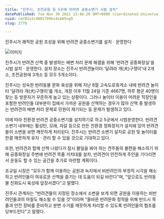 ```yaml
---
title: "진주시, 초전공원 등 5곳에 반려견 공중소변기 시범 설치"
datePublished: Tue Nov 30 2021 13:46:29 GMT+0000 (Coordinated Universal Time)
cuid: cm702v2c4001709kz4vb05ng9
slug: 2778

---
```



진주시가 쾌적한 공원 조성을 위해 반려견 공중소변기를 설치ㆍ운영한다

![이미지](https://cdn.hashnode.com/res/hashnode/image/upload/v1739253893162/df4e44a0-5ea9-473d-902e-a3b3bae1123e.jpeg)

진주시가 반려견 산책 중 발생하는 배변 처리 문제 해결을 위해 '반려견 공중화장실'을 시범 설치ㆍ운영한다. 설치 장소는 진주시 반려견놀이터 '달려라 개(犬)구쟁이'내 2개소, 초전공원에 3개소 등 모두 5개소이다.

진주시는 성숙한 반려동물 문화 육성을 위해 지난 8월 고속도로휴게소 내에 반려견 놀이터 '달려라 개(犬)구쟁이'를 개소, 개장 이후 11월 24일 기준 4667명, 하루 평균 40명이 찾는 등 방문자가 꾸준하게 늘고 있는 상황이다. 그러나 놀이터 이용이 어려운 직장인을 포함한 반려인들 대부분이 집에서 가까운 공원을 산책하는 경우가 많아 산책 중 발생하는 반려견의 배변 처리 문제로 민원이 제기되는 등 문제가 발생하고 있다.

이에 따라 친환경 반려견 공중소변기를 설치하기로 하고 5곳에서 시범운영한다. 반려견 소변기 내부에는 활성탄, 모래, 자갈 등으로 만든 친환경 정화장치가 설치돼 있어 반려견들이 소변을 보면 깨끗하게 처리된다. 진주시는 반려견 소변기 설치로 공원 및 놀이터를 한결 깨끗하게 유지ㆍ관리 할 수 있을 것으로 기대하고 있다.

또한, 반려견과 함께 산책 나왔다가 잠시 볼일을 봐야 하는 견주들의 불편을 해소하기 위해 공중화장실 주변에 반려견 목줄 거치대를 설치, 반려견이 안전하게 주인을 기다리면서 운동도 할 수 있는 공간을 추가로 마련할 계획이다.

조규일 시장은 "모두가 함께 이용하는 공원과 녹지에서 비반려인의 부정적 시각을 해소하고 반려인들이 여유로운 산책을 즐기는 데 도움이 되길 바란다"며, "앞으로도 반려동물 친화도시 육성에 앞장서겠다"고 말했다.

진주시 관계자는 "반려견들이 지정된 장소에서 소변을 보게 되면 공원을 이용하는 비반려인들과의 마찰도 해소될 수 있을 것"이라며 "올바른 반려문화 정착을 위해 반드시 목줄과 안전 장비를 준비하고 분변 수거를 깨끗하게 처리할 수 있도록 반려인들의 협조를 당부드린다"고 말했다.